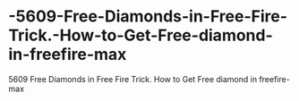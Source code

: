 # -5609-Free-Diamonds-in-Free-Fire-Trick.-How-to-Get-Free-diamond-in-freefire-max
 5609 Free Diamonds in Free Fire Trick. How to Get Free diamond in freefire-max
